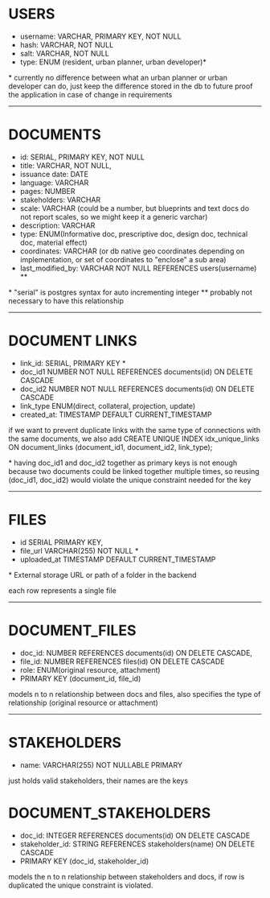 # USERS

* username: VARCHAR, PRIMARY KEY, NOT NULL
* hash: VARCHAR, NOT NULL
* salt: VARCHAR, NOT NULL
* type: ENUM (resident, urban planner, urban developer)\*

\* currently no difference between what an urban planner or urban developer can do, just keep the difference stored in the db to future proof the application in case of change in requirements

---

# DOCUMENTS

* id: SERIAL, PRIMARY KEY, NOT NULL
* title: VARCHAR, NOT NULL,
* issuance date: DATE
* language: VARCHAR
* pages: NUMBER
* stakeholders: VARCHAR
* scale: VARCHAR (could be a number, but blueprints and text docs do not report scales, so we might keep it a generic varchar)
* description: VARCHAR
* type: ENUM(Informative doc, prescriptive doc, design doc, technical doc, material effect)
* coordinates: VARCHAR (or db native geo coordinates depending on implementation, or set of coordinates to "enclose" a sub area)
* last_modified_by: VARCHAR NOT NULL REFERENCES users(username) \*\*

\* "serial" is postgres syntax for auto incrementing integer
\*\* probably not necessary to have this relationship

---

# DOCUMENT LINKS

* link_id: SERIAL, PRIMARY KEY \*
* doc_id1 NUMBER NOT NULL REFERENCES documents(id) ON DELETE CASCADE
* doc_id2 NUMBER NOT NULL REFERENCES documents(id) ON DELETE CASCADE
* link_type ENUM(direct, collateral, projection, update)
* created_at: TIMESTAMP DEFAULT CURRENT_TIMESTAMP

if we want to prevent duplicate links with the same type of connections with the same documents, we also add
CREATE UNIQUE INDEX idx_unique_links ON document_links (document_id1, document_id2, link_type);

\* having doc_id1 and doc_id2 together as primary keys is not enough because two documents could be linked together multiple times, so reusing (doc_id1, doc_id2) would violate the unique constraint needed for the key

---

# FILES

* id SERIAL PRIMARY KEY,
* file_url VARCHAR(255) NOT NULL \*
* uploaded_at TIMESTAMP DEFAULT CURRENT_TIMESTAMP

\* External storage URL or path of a folder in the backend

each row represents a single file

---

# DOCUMENT_FILES

* doc_id: NUMBER REFERENCES documents(id) ON DELETE CASCADE,
* file_id: NUMBER REFERENCES files(id) ON DELETE CASCADE
* role: ENUM(original resource, attachment)
* PRIMARY KEY (document_id, file_id)

models n to n relationship between docs and files, also specifies the type of relationship (original resource or attachment)

---

# STAKEHOLDERS

* name: VARCHAR(255) NOT NULLABLE PRIMARY

just holds valid stakeholders, their names are the keys

# DOCUMENT_STAKEHOLDERS

* doc_id: INTEGER REFERENCES documents(id) ON DELETE CASCADE
* stakeholder_id: STRING REFERENCES stakeholders(name) ON DELETE CASCADE
* PRIMARY KEY (doc_id, stakeholder_id)

models the n to n relationship between stakeholders and docs, if row is duplicated the unique constraint is violated.